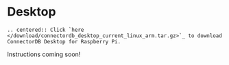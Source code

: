 # Desktop

```eval_rst
.. centered:: Click `here </download/connectordb_desktop_current_linux_arm.tar.gz>`_ to download ConnectorDB Desktop for Raspberry Pi.
```
<!-- This code ensures that the download starts if coming from download page -->
<script type="text/javascript">if (/[?&]dl=1/.test(window.location.search)) window.location.href="/download/connectordb_desktop_current_linux_arm.tar.gz";</script>

Instructions coming soon!
